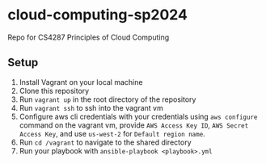 # cloud-computing-sp2024
Repo for CS4287 Principles of Cloud Computing

## Setup

1. Install Vagrant on your local machine
2. Clone this repository
3. Run `vagrant up` in the root directory of the repository
4. Run `vagrant ssh` to ssh into the vagrant vm
5. Configure aws cli credentials with your credentials using `aws configure` command on the vagrant vm, provide `AWS Access Key ID`, `AWS Secret Access Key`, and use `us-west-2` for `Default region name`.
6. Run `cd /vagrant` to navigate to the shared directory
7. Run your playbook with `ansible-playbook <playbook>.yml`


